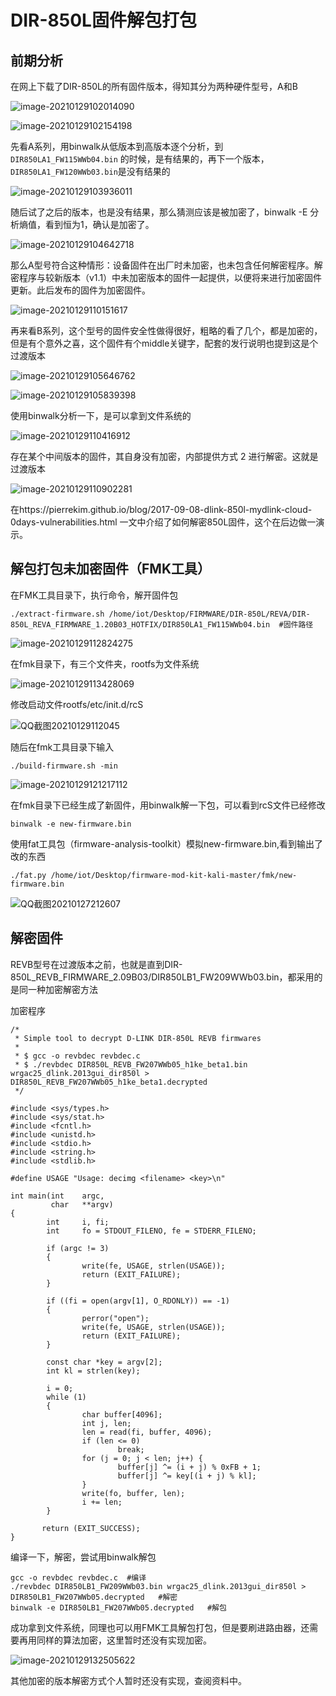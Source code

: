 # DIR-850L固件解包打包

## 前期分析

在网上下载了DIR-850L的所有固件版本，得知其分为两种硬件型号，A和B

![image-20210129102014090](DIR-850L固件解密解包打包.assets/image-20210129102014090.png)





![image-20210129102154198](DIR-850L固件解密解包打包.assets/image-20210129102154198.png)

先看A系列，用binwalk从低版本到高版本逐个分析，到`DIR850LA1_FW115WWb04.bin` 的时候，是有结果的，再下一个版本，`DIR850LA1_FW120WWb03.bin`是没有结果的

![image-20210129103936011](DIR-850L固件解密解包打包.assets/image-20210129103936011.png)

随后试了之后的版本，也是没有结果，那么猜测应该是被加密了，binwalk -E 分析熵值，看到恒为1，确认是加密了。

![image-20210129104642718](DIR-850L固件解密解包打包.assets/image-20210129104642718.png)

那么A型号符合这种情形：设备固件在出厂时未加密，也未包含任何解密程序。解密程序与较新版本（v1.1）中未加密版本的固件一起提供，以便将来进行加密固件更新。此后发布的固件为加密固件。

![image-20210129110151617](DIR-850L固件解密解包打包.assets/image-20210129110151617.png)





再来看B系列，这个型号的固件安全性做得很好，粗略的看了几个，都是加密的，但是有个意外之喜，这个固件有个middle关键字，配套的发行说明也提到这是个过渡版本



![image-20210129105646762](DIR-850L固件解密解包打包.assets/image-20210129105646762.png)



![image-20210129105839398](DIR-850L固件解密解包打包.assets/image-20210129105839398.png)



使用binwalk分析一下，是可以拿到文件系统的

![image-20210129110416912](DIR-850L固件解密解包打包.assets/image-20210129110416912.png)

存在某个中间版本的固件，其自身没有加密，内部提供方式 2 进行解密。这就是过渡版本

![image-20210129110902281](DIR-850L固件解密解包打包.assets/image-20210129110902281.png)

在https://pierrekim.github.io/blog/2017-09-08-dlink-850l-mydlink-cloud-0days-vulnerabilities.html 一文中介绍了如何解密850L固件，这个在后边做一演示。

## 解包打包未加密固件（FMK工具）

在FMK工具目录下，执行命令，解开固件包

```
./extract-firmware.sh /home/iot/Desktop/FIRMWARE/DIR-850L/REVA/DIR-850L_REVA_FIRMWARE_1.20B03_HOTFIX/DIR850LA1_FW115WWb04.bin  #固件路径
```

![image-20210129112824275](DIR-850L固件解密解包打包.assets/image-20210129112824275.png)

在fmk目录下，有三个文件夹，rootfs为文件系统

![image-20210129113428069](DIR-850L固件解密解包打包.assets/image-20210129113428069.png)

修改启动文件rootfs/etc/init.d/rcS

![QQ截图20210129112045](DIR-850L固件解密解包打包.assets/QQ截图20210129112045.png)

随后在fmk工具目录下输入

```
./build-firmware.sh -min
```

![image-20210129121217112](DIR-850L固件解密解包打包.assets/image-20210129121217112.png)

在fmk目录下已经生成了新固件，用binwalk解一下包，可以看到rcS文件已经修改

```
binwalk -e new-firmware.bin
```

使用fat工具包（firmware-analysis-toolkit）模拟new-firmware.bin,看到输出了改的东西

```
./fat.py /home/iot/Desktop/firmware-mod-kit-kali-master/fmk/new-firmware.bin
```

![QQ截图20210127212607](DIR-850L固件解密解包打包.assets/QQ截图20210127212607.png)

## 解密固件

REVB型号在过渡版本之前，也就是直到DIR-850L_REVB_FIRMWARE_2.09B03/DIR850LB1_FW209WWb03.bin，都采用的是同一种加密解密方法

加密程序

```
/* 
 * Simple tool to decrypt D-LINK DIR-850L REVB firmwares 
 *
 * $ gcc -o revbdec revbdec.c
 * $ ./revbdec DIR850L_REVB_FW207WWb05_h1ke_beta1.bin wrgac25_dlink.2013gui_dir850l > DIR850L_REVB_FW207WWb05_h1ke_beta1.decrypted
 */

#include <sys/types.h>
#include <sys/stat.h>
#include <fcntl.h>
#include <unistd.h>
#include <stdio.h>
#include <string.h>
#include <stdlib.h>

#define USAGE "Usage: decimg <filename> <key>\n"

int main(int    argc,
         char   **argv)
{
        int     i, fi;
        int     fo = STDOUT_FILENO, fe = STDERR_FILENO;

        if (argc != 3)
        {
                write(fe, USAGE, strlen(USAGE));
                return (EXIT_FAILURE);
        }

        if ((fi = open(argv[1], O_RDONLY)) == -1)
        {
                perror("open");
                write(fe, USAGE, strlen(USAGE));
                return (EXIT_FAILURE);
        }

        const char *key = argv[2];
        int kl = strlen(key);

        i = 0;
        while (1)
        {
                char buffer[4096];
                int j, len;
                len = read(fi, buffer, 4096);
                if (len <= 0)
                        break;
                for (j = 0; j < len; j++) {
                        buffer[j] ^= (i + j) % 0xFB + 1;
                        buffer[j] ^= key[(i + j) % kl];
                }
                write(fo, buffer, len);
                i += len;
        }

       return (EXIT_SUCCESS);
}
```

编译一下，解密，尝试用binwalk解包

```
gcc -o revbdec revbdec.c  #编译
./revbdec DIR850LB1_FW209WWb03.bin wrgac25_dlink.2013gui_dir850l > DIR850LB1_FW207WWb05.decrypted   #解密
binwalk -e DIR850LB1_FW207WWb05.decrypted   #解包
```

成功拿到文件系统，同理也可以用FMK工具解包打包，但是要刷进路由器，还需要再用同样的算法加密，这里暂时还没有实现加密。

![image-20210129132505622](DIR-850L固件解密解包打包.assets/image-20210129132505622.png)



其他加密的版本解密方式个人暂时还没有实现，查阅资料中。



